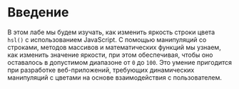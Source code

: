 # Введение

В этом лабе мы будем изучать, как изменить яркость строки цвета `hsl()` с использованием JavaScript. С помощью манипуляций со строками, методов массивов и математических функций мы узнаем, как изменить значение яркости, при этом обеспечивая, чтобы оно оставалось в допустимом диапазоне от `0` до `100`. Это умение пригодится при разработке веб-приложений, требующих динамических манипуляций с цветами на основе взаимодействия с пользователем.
